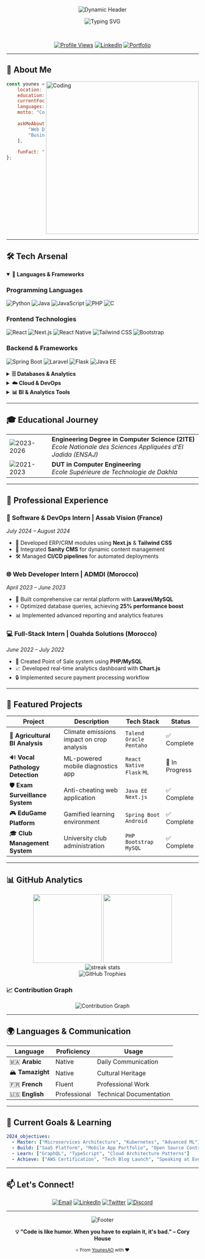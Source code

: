 <div align="center">
  <img src="https://capsule-render.vercel.app/api?type=waving&color=gradient&customColorList=0,2,2,5,30&height=200&section=header&text=Hi%20I'm%20YounesAO!&fontSize=50&fontAlignY=35&desc=Crafting%20Digital%20Solutions%20•%20Building%20Tomorrow&descAlignY=55&fontColor=ffffff&animation=fadeIn" alt="Dynamic Header"/>
</div>

<div align="center">
  
  ![Typing SVG](https://readme-typing-svg.herokuapp.com?font=JetBrains+Mono&size=28&duration=3000&pause=1000&color=4F94CD&center=true&vCenter=true&multiline=true&width=600&height=100&lines=Computer+Science+Engineer;Full-Stack+Developer;DevOps+%26+BI+Enthusiast;Always+Learning%2C+Always+Building)
  
  <br/>
  
  [![Profile Views](https://komarev.com/ghpvc/?username=YounesAO&style=for-the-badge&color=4F94CD&label=PROFILE+VIEWS)](https://github.com/YounesAO)
  [![LinkedIn](https://img.shields.io/badge/Connect-0077B5?style=for-the-badge&logo=linkedin&logoColor=white)](https://linkedin.com/in/younes-ao)
  [![Portfolio](https://img.shields.io/badge/Portfolio-FF5722?style=for-the-badge&logo=google-chrome&logoColor=white)](https://younes-ao.dev)
  
</div>

---

## 🎯 About Me

<img align="right" alt="Coding" width="400" src="https://raw.githubusercontent.com/abhisheknaiidu/abhisheknaiidu/master/code.gif">

```javascript
const younes = {
    location: "Morocco 🇲🇦",
    education: "Computer Science Engineering @ ENSAJ",
    currentFocus: ["Full-Stack Development", "Cloud Computing", "BI Analytics"],
    languages: ["Arabic", "Tamazight", "French", "English"],
    motto: "Code with passion, deploy with confidence",
    
    askMeAbout: [
        "Web Development", "Mobile Apps", "DevOps", 
        "Business Intelligence", "Cloud Architecture"
    ],
    
    funFact: "I debug with console.log and I'm not ashamed! 🐛"
};
```

<br clear="right"/>

---

## 🛠️ Tech Arsenal

<details open>
<summary><b>🔧 Languages & Frameworks</b></summary>

### Programming Languages
![Python](https://img.shields.io/badge/Python-3776AB?style=for-the-badge&logo=python&logoColor=white)
![Java](https://img.shields.io/badge/Java-ED8B00?style=for-the-badge&logo=openjdk&logoColor=white)
![JavaScript](https://img.shields.io/badge/JavaScript-F7DF1E?style=for-the-badge&logo=javascript&logoColor=black)
![PHP](https://img.shields.io/badge/PHP-777BB4?style=for-the-badge&logo=php&logoColor=white)
![C](https://img.shields.io/badge/C-00599C?style=for-the-badge&logo=c&logoColor=white)

### Frontend Technologies
![React](https://img.shields.io/badge/React-20232A?style=for-the-badge&logo=react&logoColor=61DAFB)
![Next.js](https://img.shields.io/badge/Next.js-000000?style=for-the-badge&logo=nextdotjs&logoColor=white)
![React Native](https://img.shields.io/badge/React_Native-20232A?style=for-the-badge&logo=react&logoColor=61DAFB)
![Tailwind CSS](https://img.shields.io/badge/Tailwind_CSS-38B2AC?style=for-the-badge&logo=tailwind-css&logoColor=white)
![Bootstrap](https://img.shields.io/badge/Bootstrap-563D7C?style=for-the-badge&logo=bootstrap&logoColor=white)

### Backend & Frameworks
![Spring Boot](https://img.shields.io/badge/Spring_Boot-6DB33F?style=for-the-badge&logo=spring-boot&logoColor=white)
![Laravel](https://img.shields.io/badge/Laravel-FF2D20?style=for-the-badge&logo=laravel&logoColor=white)
![Flask](https://img.shields.io/badge/Flask-000000?style=for-the-badge&logo=flask&logoColor=white)
![Java EE](https://img.shields.io/badge/Java_EE-ED8B00?style=for-the-badge&logo=java&logoColor=white)

</details>

<details>
<summary><b>🗄️ Databases & Analytics</b></summary>

![MySQL](https://img.shields.io/badge/MySQL-005C84?style=for-the-badge&logo=mysql&logoColor=white)
![MongoDB](https://img.shields.io/badge/MongoDB-4EA94B?style=for-the-badge&logo=mongodb&logoColor=white)
![Oracle](https://img.shields.io/badge/Oracle-F80000?style=for-the-badge&logo=oracle&logoColor=white)
![SQL Server](https://img.shields.io/badge/Microsoft_SQL_Server-CC2927?style=for-the-badge&logo=microsoft-sql-server&logoColor=white)
![Cassandra](https://img.shields.io/badge/Cassandra-1287B1?style=for-the-badge&logo=apache-cassandra&logoColor=white)
![Hadoop](https://img.shields.io/badge/Hadoop-66CCFF?style=for-the-badge&logo=apache-hadoop&logoColor=black)

</details>

<details>
<summary><b>☁️ Cloud & DevOps</b></summary>

![AWS](https://img.shields.io/badge/AWS-232F3E?style=for-the-badge&logo=amazon-aws&logoColor=white)
![Docker](https://img.shields.io/badge/Docker-2496ED?style=for-the-badge&logo=docker&logoColor=white)
![Linux](https://img.shields.io/badge/Linux-FCC624?style=for-the-badge&logo=linux&logoColor=black)
![Git](https://img.shields.io/badge/Git-F05032?style=for-the-badge&logo=git&logoColor=white)
![GitHub](https://img.shields.io/badge/GitHub-100000?style=for-the-badge&logo=github&logoColor=white)

</details>

<details>
<summary><b>📊 BI & Analytics Tools</b></summary>

![Talend](https://img.shields.io/badge/Talend-FF6D70?style=for-the-badge&logo=talend&logoColor=white)
![Pentaho](https://img.shields.io/badge/Pentaho-0E4B99?style=for-the-badge&logoColor=white)
![BIRT](https://img.shields.io/badge/Eclipse_BIRT-2C2255?style=for-the-badge&logo=eclipse&logoColor=white)

</details>

---

## 🎓 Educational Journey

<table>
<tr>
<td>
<img src="https://img.shields.io/badge/2023--2026-4F94CD?style=for-the-badge&logoColor=white" alt="2023-2026"/>
</td>
<td>
<strong>Engineering Degree in Computer Science (2ITE)</strong><br/>
<em>Ecole Nationale des Sciences Appliquées d'El Jadida (ENSAJ)</em>
</td>
</tr>
<tr>
<td>
<img src="https://img.shields.io/badge/2021--2023-28A745?style=for-the-badge&logoColor=white" alt="2021-2023"/>
</td>
<td>
<strong>DUT in Computer Engineering</strong><br/>
<em>Ecole Supérieure de Technologie de Dakhla</em>
</td>
</tr>
</table>

---

## 💼 Professional Experience

### 🔧 Software & DevOps Intern | Assab Vision (France)
*July 2024 – August 2024*
- 🚀 Developed ERP/CRM modules using **Next.js** & **Tailwind CSS**
- 🔌 Integrated **Sanity CMS** for dynamic content management
- 🛠️ Managed **CI/CD pipelines** for automated deployments

### 🌐 Web Developer Intern | ADMDI (Morocco)  
*April 2023 – June 2023*
- 🚗 Built comprehensive car rental platform with **Laravel/MySQL**
- ⚡ Optimized database queries, achieving **25% performance boost**
- 📊 Implemented advanced reporting and analytics features

### 💻 Full-Stack Intern | Ouahda Solutions (Morocco)
*June 2022 – July 2022*
- 🏪 Created Point of Sale system using **PHP/MySQL**
- 📈 Developed real-time analytics dashboard with **Chart.js**
- 🔒 Implemented secure payment processing workflow

---

## 🚀 Featured Projects

<div align="center">

| Project | Description | Tech Stack | Status |
|---------|-------------|------------|---------|
| 🌱 **Agricultural BI Analysis** | Climate emissions impact on crop analysis | `Talend` `Oracle` `Pentaho` | ✅ Complete |
| 🔊 **Vocal Pathology Detection** | ML-powered mobile diagnostics app | `React Native` `Flask` `ML` | 🚧 In Progress |
| 🛡️ **Exam Surveillance System** | Anti-cheating web application | `Java EE` `Next.js` | ✅ Complete |
| 🎮 **EduGame Platform** | Gamified learning environment | `Spring Boot` `Android` | ✅ Complete |
| 🎓 **Club Management System** | University club administration | `PHP` `Bootstrap` `MySQL` | ✅ Complete |

</div>

---

## 📊 GitHub Analytics

<div align="center">
  <img height="180em" src="https://github-readme-stats.vercel.app/api?username=YounesAO&show_icons=true&theme=tokyonight&include_all_commits=true&count_private=true&hide_border=true&bg_color=0D1117&title_color=4F94CD&icon_color=4F94CD&text_color=FFFFFF"/>
  <img height="180em" src="https://github-readme-stats.vercel.app/api/top-langs/?username=YounesAO&layout=compact&langs_count=8&theme=tokyonight&hide_border=true&bg_color=0D1117&title_color=4F94CD&text_color=FFFFFF"/>
</div>

<div align="center">
  <img src="https://github-readme-streak-stats.herokuapp.com/?user=YounesAO&theme=tokyonight&hide_border=true&background=0D1117&stroke=4F94CD&ring=4F94CD&fire=FF6B35&currStreakLabel=FFFFFF&sideLabels=FFFFFF&currStreakNum=4F94CD&sideNums=4F94CD&dates=FFFFFF" alt="streak stats"/>
</div>

<div align="center">
  <img src="https://github-profile-trophy.vercel.app/?username=YounesAO&theme=tokyonight&no-frame=true&no-bg=true&margin-w=4&column=7" alt="GitHub Trophies"/>
</div>

### 📈 Contribution Graph
<div align="center">
  <img src="https://github-readme-activity-graph.vercel.app/graph?username=YounesAO&theme=tokyo-night&bg_color=0D1117&color=4F94CD&line=4F94CD&point=FFFFFF&area=true&hide_border=true" alt="Contribution Graph"/>
</div>

---

## 🌍 Languages & Communication

<div align="center">

| Language | Proficiency | Usage |
|----------|-------------|-------|
| 🇲🇦 **Arabic** | Native | Daily Communication |
| 🏔️ **Tamazight** | Native | Cultural Heritage |
| 🇫🇷 **French** | Fluent | Professional Work |
| 🇺🇸 **English** | Professional | Technical Documentation |

</div>

---

## 🎯 Current Goals & Learning

```yaml
2024_objectives:
  - Master: ["Microservices Architecture", "Kubernetes", "Advanced ML"]
  - Build: ["SaaS Platform", "Mobile App Portfolio", "Open Source Contrib"]
  - Learn: ["GraphQL", "TypeScript", "Cloud Architecture Patterns"]
  - Achieve: ["AWS Certification", "Tech Blog Launch", "Speaking at Events"]
```

---

## 📫 Let's Connect!

<div align="center">
  
  [![Email](https://img.shields.io/badge/Email-D14836?style=for-the-badge&logo=gmail&logoColor=white)](mailto:younes.ao.dev@gmail.com)
  [![LinkedIn](https://img.shields.io/badge/LinkedIn-0077B5?style=for-the-badge&logo=linkedin&logoColor=white)](https://linkedin.com/in/younes-ao)
  [![Twitter](https://img.shields.io/badge/Twitter-1DA1F2?style=for-the-badge&logo=twitter&logoColor=white)](https://twitter.com/younes_ao_dev)
  [![Discord](https://img.shields.io/badge/Discord-7289DA?style=for-the-badge&logo=discord&logoColor=white)](https://discord.gg/younes-ao)
  
</div>

---

<div align="center">
  <img src="https://capsule-render.vercel.app/api?type=waving&color=gradient&customColorList=0,2,2,5,30&height=120&section=footer&animation=fadeIn" alt="Footer"/>
  
  <br/>
  
  **💡 "Code is like humor. When you have to explain it, it's bad." – Cory House**
  
  <sub>⭐ From [YounesAO](https://github.com/YounesAO) with ❤️</sub>
  
</div>

<!--
**YounesAO/YounesAO** is a ✨ special ✨ repository because its README.md (this file) appears on your GitHub profile.
-->
